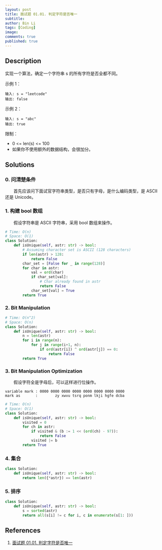 ```yaml
---
layout: post
title: 面试题 01.01. 判定字符是否唯一
subtitle: 
author: Bin Li
tags: [Coding]
image: 
comments: true
published: true
---
```


## Description

实现一个算法，确定一个字符串 s 的所有字符是否全都不同。

示例 1：
```
输入: s = "leetcode"
输出: false 
```
示例 2：
```
输入: s = "abc"
输出: true
```
限制：
* 0 <= len(s) <= 100
* 如果你不使用额外的数据结构，会很加分。


## Solutions
### 0. 问清楚条件
　　首先应该问下面试官字符串类型，是否只有字母，是什么编码类型，是 ASCII 还是 Unicode。

### 1. 构建 bool 数组
　　假设字符串是 ASCII 字符串，采用 bool 数组来操作。

```python
# Time: O(n)
# Space: O(1)
class Solution:
    def isUnique(self, astr: str) -> bool:
        # Assuming character set is ASCII (128 characters)
        if len(astr) > 128:
            return False
        char_set = [False for _ in range(128)]
        for char in astr:
            val = ord(char)
            if char_set[val]:
                # Char already found in astr
                return False
            char_set[val] = True
        return True
```

### 2. Bit Manipulation

```python
# Time: O(n^2)
# Space: O(n)
class Solution:
    def isUnique(self, astr: str) -> bool:
        n = len(astr)
        for i in range(n):
            for j in range(i+1, n):
                if ord(astr[i]) ^ ord(astr[j]) == 0:
                    return False
        return True
```

### 3. Bit Manipulation Optimization
　　假设字符全是字母后，可以这样进行位操作。

```
variable mark : 0000 0000 0000 0000 0000 0000 0000 0000
mark as       :        zy xwvu tsrq ponm lkji hgfe dcba  
```


```python
# Time: O(n)
# Space: O(1)
class Solution:
    def isUnique(self, astr: str) -> bool:
        visited = 0
        for ch in astr:
            if visited & (b := 1 << (ord(ch) - 97)):
                return False
            visited |= b
        return True
```


### 4. 集合

```python
class Solution:
    def isUnique(self, astr: str) -> bool:
        return len({*astr}) == len(astr)
```

### 5. 排序

```python
class Solution:
    def isUnique(self, astr: str) -> bool:
        s = sorted(astr)
        return all(s[i] != c for i, c in enumerate(s[1: ]))
```

## References
1. [面试题 01.01. 判定字符是否唯一](https://leetcode-cn.com/problems/is-unique-lcci/submissions/)